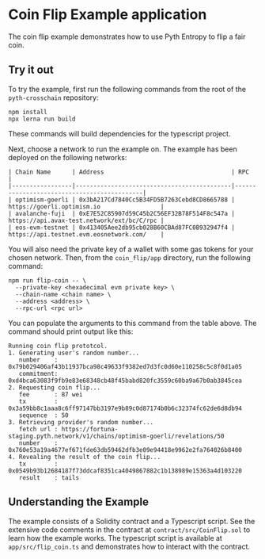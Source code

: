 # Coin Flip Example application

The coin flip example demonstrates how to use Pyth Entropy to flip a fair coin.

## Try it out

To try the example, first run the following commands from the root of the `pyth-crosschain` repository:

```shell
npm install
npx lerna run build
```

These commands will build dependencies for the typescript project.

Next, choose a network to run the example on.
The example has been deployed on the following networks:

```
| Chain Name      | Address                                    | RPC                                        |
|-----------------|--------------------------------------------|--------------------------------------------|
| optimism-goerli | 0x3bA217Cd7840Cc5B34FD5B7263Cebd8CD8665788 | https://goerli.optimism.io                 |
| avalanche-fuji  | 0xE7E52C85907d59C45b2C56EF32B78F514F8c547a | https://api.avax-test.network/ext/bc/C/rpc |
| eos-evm-testnet | 0x413405Aee2db95cb028B60CBAd87FC0B932947f4 | https://api.testnet.evm.eosnetwork.com/    |
```

You will also need the private key of a wallet with some gas tokens for your chosen network.
Then, from the `coin_flip/app` directory, run the following command:

```
npm run flip-coin -- \
  --private-key <hexadecimal evm private key> \
  --chain-name <chain name> \
  --address <address> \
  --rpc-url <rpc url>
```

You can populate the arguments to this command from the table above.
The command should print output like this:

```text
Running coin flip prototcol.
1. Generating user's random number...
   number    : 0x79b029406af43b11937bca98c49633f9382ed7d3fc0d60e110258c5c8f0d1a05
   commitment: 0xd4bca63083f9fb9e83e68348cb48f45babd820fc3559c60ba9a67b0ab3845cea
2. Requesting coin flip...
   fee       : 87 wei
   tx        : 0x3a59bb8c1aaa8c6ff97147bb3197e9b89c0d87174b0b6c32374fc62de6d8db94
   sequence  : 50
3. Retrieving provider's random number...
   fetch url : https://fortuna-staging.pyth.network/v1/chains/optimism-goerli/revelations/50
   number    : 0x760e53a19a4677ef671fde63db59462dfb3e09e94418e9962e2fa764026b8400
4. Revealing the result of the coin flip...
   tx        : 0x0549b93b12684187f73ddcaf8351ca4049867882c1b138989e15363a4d103220
   result    : tails
```

## Understanding the Example

The example consists of a Solidity contract and a Typescript script.
See the extensive code comments in the contract at `contract/src/CoinFlip.sol` to learn how the example works.
The typescript script is available at `app/src/flip_coin.ts` and demonstrates how to interact with the contract.
